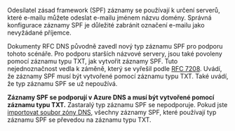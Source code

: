 Odesílatel zásad framework (SPF) záznamy se používají k určení serverů, které e-mailu můžete odeslat e-mailu jménem názvu domény. Správná konfigurace záznamy SPF je důležité zabránit označení e-mailu jako nevyžádané příjemce.

Dokumenty RFC DNS původně zavedl nový typ záznamu SPF pro podporu tohoto scénáře. Pro podporu starších názvové servery, jsou také povoleny pomocí záznamu typu TXT, jak vytvořit záznamy SPF. Tuto nejednoznačnost vedla k záměně, který se vyřešil podle [RFC 7208](http://tools.ietf.org/html/rfc7208#section-3.1). Uvádí, že záznamy SPF musí být vytvořené pomocí záznamu typu TXT. Také uvádí, že typ záznamu SPF se už nepoužívá.

**Záznamy SPF se podporují v Azure DNS a musí být vytvořené pomocí záznamu typu TXT.** Zastaralý typ záznamu SPF se nepodporuje. Pokud jste [importovat soubor zóny DNS](../articles/dns/dns-import-export.md), všechny záznamy SPF, které používají typ záznamu SPF se převedou na záznamu typu TXT.
